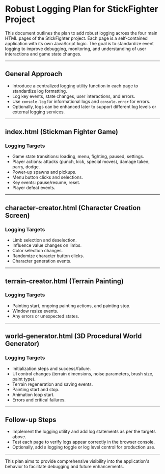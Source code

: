 # Robust Logging Plan for StickFighter Project

This document outlines the plan to add robust logging across the four main HTML pages of the StickFighter project. Each page is a self-contained application with its own JavaScript logic. The goal is to standardize event logging to improve debugging, monitoring, and understanding of user interactions and game state changes.

---

## General Approach

- Introduce a centralized logging utility function in each page to standardize log formatting.
- Log key events, state changes, user interactions, and errors.
- Use `console.log` for informational logs and `console.error` for errors.
- Optionally, logs can be enhanced later to support different log levels or external logging services.

---

## index.html (Stickman Fighter Game)

### Logging Targets

- Game state transitions: loading, menu, fighting, paused, settings.
- Player actions: attacks (punch, kick, special moves), damage taken, parry, dodge.
- Power-up spawns and pickups.
- Menu button clicks and selections.
- Key events: pause/resume, reset.
- Player defeat events.

---

## character-creator.html (Character Creation Screen)

### Logging Targets

- Limb selection and deselection.
- Influence value changes on limbs.
- Color selection changes.
- Randomize character button clicks.
- Character generation events.

---

## terrain-creator.html (Terrain Painting)

### Logging Targets

- Painting start, ongoing painting actions, and painting stop.
- Window resize events.
- Any errors or unexpected states.

---

## world-generator.html (3D Procedural World Generator)

### Logging Targets

- Initialization steps and success/failure.
- UI control changes (terrain dimensions, noise parameters, brush size, paint type).
- Terrain regeneration and saving events.
- Painting start and stop.
- Animation loop start.
- Errors and critical failures.

---

## Follow-up Steps

- Implement the logging utility and add log statements as per the targets above.
- Test each page to verify logs appear correctly in the browser console.
- Optionally, add a logging toggle or log level control for production use.

---

This plan aims to provide comprehensive visibility into the application's behavior to facilitate debugging and future enhancements.
